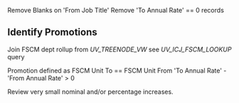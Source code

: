 Remove Blanks on 'From Job Title'
Remove 'To Annual Rate' == 0 records

## Identify Promotions
Join FSCM dept rollup from *UV_TREENODE_VW*  see *UV_ICJ_FSCM_LOOKUP* query

Promotion defined as 
	FSCM Unit To == FSCM Unit From 
	'To Annual Rate' - 'From Annual Rate' > 0

Review very small nominal and/or percentage increases.           